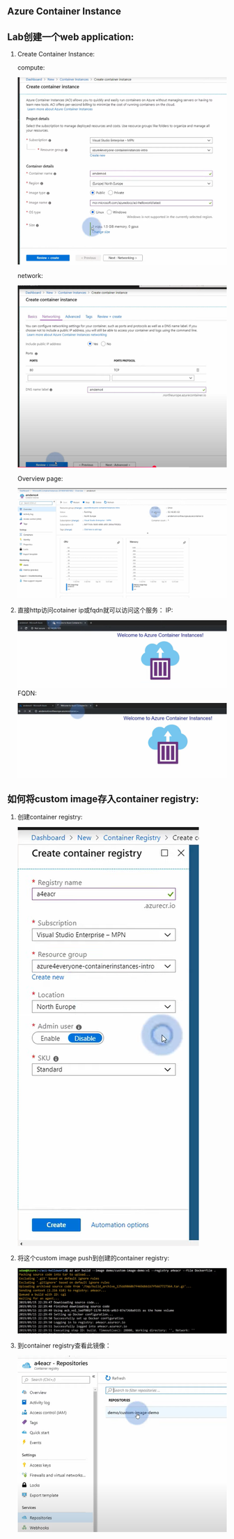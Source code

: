 ## Azure Container Instance


## Lab创建一个web application:
1. Create Container Instance:

    compute:

    ![alt text](image-14.png)

    network:

    ![alt text](image-15.png)

    Overview page:

    ![alt text](image-16.png)

2. 直接http访问cotainer ip或fqdn就可以访问这个服务：
    IP:

    ![alt text](image-17.png)
    FQDN:

    ![alt text](image-18.png)

## 如何将custom image存入container registry:
1. 创建container registry:

    ![ ](image-19.png)

2. 将这个custom image push到创建的container registry:

    ![alt text](image-20.png)

3. 到container registry查看此镜像：

    ![alt text](image-21.png)